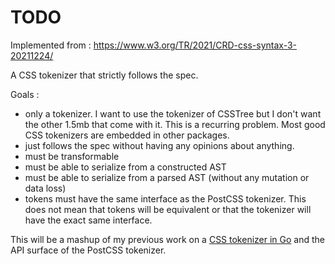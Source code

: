 # TODO

Implemented from : https://www.w3.org/TR/2021/CRD-css-syntax-3-20211224/

A CSS tokenizer that strictly follows the spec.

Goals :
- only a tokenizer. I want to use the tokenizer of CSSTree but I don't want the other 1.5mb that come with it. This is a recurring problem. Most good CSS tokenizers are embedded in other packages.
- just follows the spec without having any opinions about anything.
- must be transformable
- must be able to serialize from a constructed AST
- must be able to serialize from a parsed AST (without any mutation or data loss)
- tokens must have the same interface as the PostCSS tokenizer. This does not mean that tokens will be equivalent or that the tokenizer will have the exact same interface.

This will be a mashup of my previous work on a [CSS tokenizer in Go](https://github.com/romainmenke/css) and the API surface of the PostCSS tokenizer.
